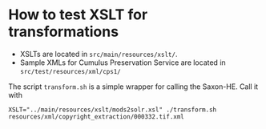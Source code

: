 # How to test XSLT for transformations

* XSLTs are located in `src/main/resources/xslt/`.
* Sample XMLs for Cumulus Preservation Service are located in `src/test/resources/xml/cps1/`

The script `transform.sh` is a simple wrapper for calling the Saxon-HE. Call it with

```shell
XSLT="../main/resources/xslt/mods2solr.xsl" ./transform.sh resources/xml/copyright_extraction/000332.tif.xml

